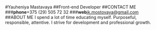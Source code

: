 #Yauheniya Mastavaya
##Front-end Developer
##CONTACT ME
###**phone**+375 (29) 505 72 32
###**web**jk.mostovaya@gmail.com
##ABOUT ME
I spend a lot of time educating myself.
Purposeful, responsible, attentive.
I strive for development and professional growth.
